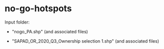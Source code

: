 # no-go-hotspots

Input folder:

- "nogo_PA.shp" (and associated files)

- "SAPAD_OR_2020_Q3_Ownership selection 1.shp" (and associated files)